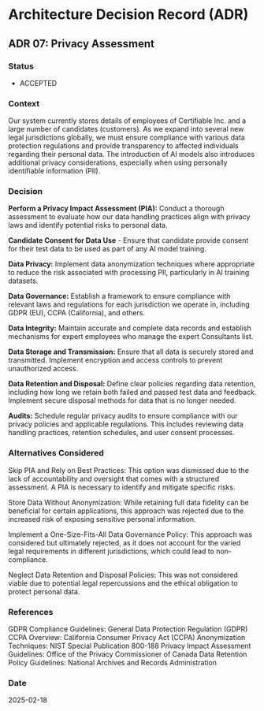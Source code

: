 # Architecture Decision Record (ADR)

## ADR 07: Privacy Assessment

### Status
- ACCEPTED

### Context

Our system currently stores details of employees of Certifiable Inc. and a large number of candidates (customers). As we expand into several new legal jurisdictions globally, we must ensure compliance with various data protection regulations and provide transparency to affected individuals regarding their personal data. The introduction of AI models also introduces additional privacy considerations, especially when using personally identifiable information (PII).

### Decision
**Perform a Privacy Impact Assessment (PIA):** Conduct a thorough assessment to evaluate how our data handling practices align with privacy laws and identify potential risks to personal data.

**Candidate Consent for Data Use** - Ensure that candidate provide consent for their test data to be used as part of any AI model training.

**Data Privacy:** Implement data anonymization techniques where appropriate to reduce the risk associated with processing PII, particularly in AI training datasets.

**Data Governance:** Establish a framework to ensure compliance with relevant laws and regulations for each jurisdiction we operate in, including GDPR (EU), CCPA (California), and others.

**Data Integrity:** Maintain accurate and complete data records and establish mechanisms for expert employees who manage the expert Consultants list.

**Data Storage and Transmission:** Ensure that all data is securely stored and transmitted. Implement encryption and access controls to prevent unauthorized access.

**Data Retention and Disposal:** Define clear policies regarding data retention, including how long we retain both failed and passed test data and feedback. Implement secure disposal methods for data that is no longer needed.

**Audits:** Schedule regular privacy audits to ensure compliance with our privacy policies and applicable regulations. This includes reviewing data handling practices, retention schedules, and user consent processes.

### Alternatives Considered
Skip PIA and Rely on Best Practices: This option was dismissed due to the lack of accountability and oversight that comes with a structured assessment. A PIA is necessary to identify and mitigate specific risks.

Store Data Without Anonymization: While retaining full data fidelity can be beneficial for certain applications, this approach was rejected due to the increased risk of exposing sensitive personal information.

Implement a One-Size-Fits-All Data Governance Policy: This approach was considered but ultimately rejected, as it does not account for the varied legal requirements in different jurisdictions, which could lead to non-compliance.

Neglect Data Retention and Disposal Policies: This was not considered viable due to potential legal repercussions and the ethical obligation to protect personal data.

### References
GDPR Compliance Guidelines: General Data Protection Regulation (GDPR)
CCPA Overview: California Consumer Privacy Act (CCPA)
Anonymization Techniques: NIST Special Publication 800-188
Privacy Impact Assessment Guidelines: Office of the Privacy Commissioner of Canada
Data Retention Policy Guidelines: National Archives and Records Administration

### Date
2025-02-18
